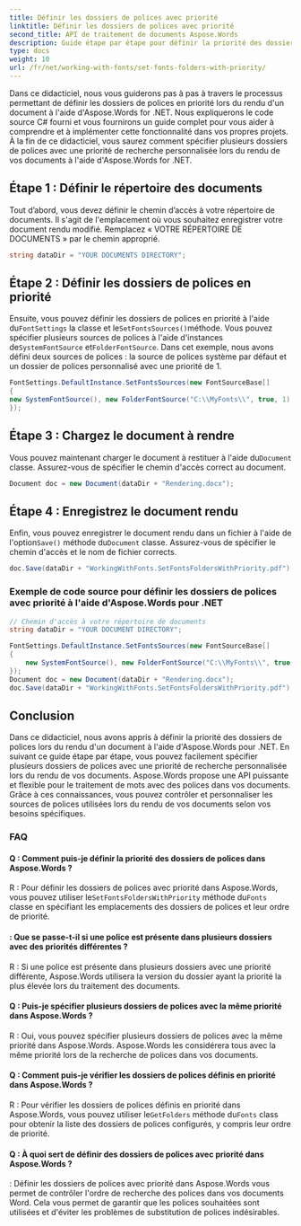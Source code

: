 ```yaml
---
title: Définir les dossiers de polices avec priorité
linktitle: Définir les dossiers de polices avec priorité
second_title: API de traitement de documents Aspose.Words
description: Guide étape par étape pour définir la priorité des dossiers de polices lors du rendu d'un document à l'aide d'Aspose.Words pour .NET.
type: docs
weight: 10
url: /fr/net/working-with-fonts/set-fonts-folders-with-priority/
---
```


Dans ce didacticiel, nous vous guiderons pas à pas à travers le processus permettant de définir les dossiers de polices en priorité lors du rendu d'un document à l'aide d'Aspose.Words for .NET. Nous expliquerons le code source C# fourni et vous fournirons un guide complet pour vous aider à comprendre et à implémenter cette fonctionnalité dans vos propres projets. À la fin de ce didacticiel, vous saurez comment spécifier plusieurs dossiers de polices avec une priorité de recherche personnalisée lors du rendu de vos documents à l'aide d'Aspose.Words for .NET.

## Étape 1 : Définir le répertoire des documents
Tout d’abord, vous devez définir le chemin d’accès à votre répertoire de documents. Il s'agit de l'emplacement où vous souhaitez enregistrer votre document rendu modifié. Remplacez « VOTRE RÉPERTOIRE DE DOCUMENTS » par le chemin approprié.

```csharp
string dataDir = "YOUR DOCUMENTS DIRECTORY";
```

## Étape 2 : Définir les dossiers de polices en priorité
 Ensuite, vous pouvez définir les dossiers de polices en priorité à l'aide du`FontSettings` la classe et le`SetFontsSources()`méthode. Vous pouvez spécifier plusieurs sources de polices à l'aide d'instances de`SystemFontSource` et`FolderFontSource`. Dans cet exemple, nous avons défini deux sources de polices : la source de polices système par défaut et un dossier de polices personnalisé avec une priorité de 1.

```csharp
FontSettings.DefaultInstance.SetFontsSources(new FontSourceBase[]
{
new SystemFontSource(), new FolderFontSource("C:\\MyFonts\\", true, 1)
});
```

## Étape 3 : Chargez le document à rendre
 Vous pouvez maintenant charger le document à restituer à l'aide du`Document` classe. Assurez-vous de spécifier le chemin d'accès correct au document.

```csharp
Document doc = new Document(dataDir + "Rendering.docx");
```

## Étape 4 : Enregistrez le document rendu
 Enfin, vous pouvez enregistrer le document rendu dans un fichier à l'aide de l'option`Save()` méthode du`Document` classe. Assurez-vous de spécifier le chemin d'accès et le nom de fichier corrects.

```csharp
doc.Save(dataDir + "WorkingWithFonts.SetFontsFoldersWithPriority.pdf");
```

### Exemple de code source pour définir les dossiers de polices avec priorité à l'aide d'Aspose.Words pour .NET 
```csharp
// Chemin d'accès à votre répertoire de documents
string dataDir = "YOUR DOCUMENT DIRECTORY";

FontSettings.DefaultInstance.SetFontsSources(new FontSourceBase[]
{
	new SystemFontSource(), new FolderFontSource("C:\\MyFonts\\", true,1)
});
Document doc = new Document(dataDir + "Rendering.docx");
doc.Save(dataDir + "WorkingWithFonts.SetFontsFoldersWithPriority.pdf");
```

## Conclusion
Dans ce didacticiel, nous avons appris à définir la priorité des dossiers de polices lors du rendu d'un document à l'aide d'Aspose.Words pour .NET. En suivant ce guide étape par étape, vous pouvez facilement spécifier plusieurs dossiers de polices avec une priorité de recherche personnalisée lors du rendu de vos documents. Aspose.Words propose une API puissante et flexible pour le traitement de mots avec des polices dans vos documents. Grâce à ces connaissances, vous pouvez contrôler et personnaliser les sources de polices utilisées lors du rendu de vos documents selon vos besoins spécifiques.

### FAQ

#### Q : Comment puis-je définir la priorité des dossiers de polices dans Aspose.Words ?

 R : Pour définir les dossiers de polices avec priorité dans Aspose.Words, vous pouvez utiliser le`SetFontsFoldersWithPriority` méthode du`Fonts` classe en spécifiant les emplacements des dossiers de polices et leur ordre de priorité.

#### : Que se passe-t-il si une police est présente dans plusieurs dossiers avec des priorités différentes ?

R : Si une police est présente dans plusieurs dossiers avec une priorité différente, Aspose.Words utilisera la version du dossier ayant la priorité la plus élevée lors du traitement des documents.

#### Q : Puis-je spécifier plusieurs dossiers de polices avec la même priorité dans Aspose.Words ?

R : Oui, vous pouvez spécifier plusieurs dossiers de polices avec la même priorité dans Aspose.Words. Aspose.Words les considérera tous avec la même priorité lors de la recherche de polices dans vos documents.

#### Q : Comment puis-je vérifier les dossiers de polices définis en priorité dans Aspose.Words ?

 R : Pour vérifier les dossiers de polices définis en priorité dans Aspose.Words, vous pouvez utiliser le`GetFolders` méthode du`Fonts` class pour obtenir la liste des dossiers de polices configurés, y compris leur ordre de priorité.

#### Q : À quoi sert de définir des dossiers de polices avec priorité dans Aspose.Words ?

: Définir les dossiers de polices avec priorité dans Aspose.Words vous permet de contrôler l'ordre de recherche des polices dans vos documents Word. Cela vous permet de garantir que les polices souhaitées sont utilisées et d'éviter les problèmes de substitution de polices indésirables.